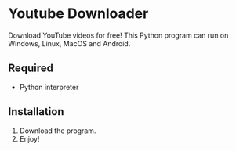 # Youtube Downloader
Download YouTube videos for free!
This Python program can run on Windows, Linux, MacOS and Android.

## Required
- Python interpreter

## Installation
1) Download the program.
2) Enjoy!